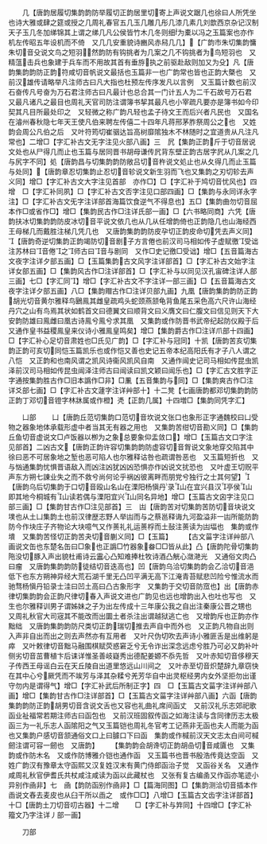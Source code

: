 <!-- { "loadSidebar": true } -->
　　几【唐韵居履切集韵韵防举履切正韵居里切寄上声说文踞几也徐曰人所凭坐也诗大雅或肆之筵或授之几周礼春官五几玉几雕几彤几漆几素几刘歆西京杂记汉制天子玉几冬加绨锦其上谓之绨几凡公侯皆竹木几冬则细为橐以冯之玉篇案也亦作机左传昭五年设机而不倚　又几几安重貌诗豳风赤舄几几】【广韵市朱切集韵慵朱切音殳说文鸟之短羽然韵防有钩挑者为几案之几不钩挑者为鸟短羽也　又精蕰击兵也象建于兵车而不用故其首有垂斿执之前驱赴敌则加又为殳】凡【唐韵集韵韵防正韵符咸切音帆说文最括也玉篇非一也广韵常也皆也正韵大槩也　又前汉雄传请略举凡注师古曰凡大指也杜预左传序发凡以言例　又玉篇计数也前汉石奋传凡号奋为万石君注师古曰凡最计也总合其一门计五人为二千石故号万石君　又最凡诸凡之最目也周礼天官司防注谓簿书挈其最凡也小宰疏凡要亦是簿书如今印契其凡目所最处印之　又轻微之称广韵凡轻也孟子待文王而后兴者凡民也　又国名在濬州春秋隐七年天王使凡伯来聘左传僖二十四年凡蒋邢茅胙祭周公之也　又姓韵会周公凡伯之后　又叶符筠切崔骃达旨高树靡隂独木不林随时之宜道贵从凡注凡常也】二增□【字汇补古文无字注见火部八画】三　凥【集韵正韵斤于切音居说文处也从尸得几而止也玉篇与居同晋书胡母谦传凥背东壁正韵古居字凥从几案之几与尻字不同】処【唐韵昌与切集韵韵防敞吕切音杵说文処止也从夂得几而止玉篇与处同】【唐韵章忍切集韵止忍切音轸说文新生羽而飞也又集韵之刃切轸去声义同】增□【字汇补古文大字注见首部　亦作□】□【字汇补于鸠切音忧风也】四　增　□【字汇补同夙】□【字汇补古文否字注见口部四画】□【集韵与永同详永字注】□【字汇补古文旡字注详部首海篇饮食逆气不得息也】五□【集韵曲勿切音屈本作□或省作□】增□【集韵民古作□注详氏部一画】□【六书略同商】六凭【唐韵扶冰切集韵韵防皮冰切音平说文依几也从几从任增韵倚也正韵隐几也山海经西王母梯几而戴胜注梯几凭几也　又唐韵集韵韵防皮孕切正韵皮命切凭去声义同】【唐韵奇逆切集韵正韵竭防切音剧子方言倦也前汉司马相如传子虚赋徼受诎注苏林曰音倦之师古曰音与剧同　又作□史记徼□受诎】增□【五音篇海古文夜字注详夕部五画】□【玉篇集韵古文风字注详部首】□【字汇补古文始字注详女部五画】□【集韵风古作□注详部首】□【字汇补与以同见汉孔宙碑注详人部三画】七□【字汇同】增□【字汇补古文不字注详一部三画】□【五音篇海古文夜字注详夕部五画】八□【集韵赗古作□注详贝部九画】九凰【唐韵集韵韵防正韵胡光切音黄尔雅释鸟鶠鳯其雌皇疏鸡头蛇颈燕颔龟背鱼尾五采色高六尺许山海经丹穴之山有鸟焉其状如鹤首文曰德翼文曰顺背文曰义膺文曰仁腹文曰信见则天下大安韵防雄曰鳯雌曰凰古诗鳯兮鳯兮求其凰　又集韵或作防晋书武帝纪起防仪殿于后　又通作皇书益稷鳯皇来仪诗小雅鳯皇鸣矣】增□【集韵爵古作□注详爪部十四画】□【字汇补心足切音肃姓也□氏见广韵】□【字汇补与冠同】十凯【唐韵苦亥切集韵正韵可亥切同恺玉篇凯乐也或作恺又善也史记五帝本纪高阳氏有才子八人谓之八恺　又正韵和也南风谓之凯风诗衞风凯风自南　又通作闿史记司马相如传昆虫凯泽前汉司马相如传昆虫闿泽注师古曰闿读曰凯文颖曰闿乐也】□【字汇古文胜字正字通按集韵胜古作□旧本譌作□非】□凲【五音集韵与同】□【集韵爽古作□注详爻部七画】□【字汇补古文蘧字注详艸部十】十二凳【七画唐韵都邓切集韵韵防正韵丁邓切音镫字林牀属或作橙】凴【正韵几属】十四増□【集韵同凭字汇】














　　凵部
　　凵【唐韵丘范切集韵口范切音坎说文张口也象形正字通魏校曰凵受物之器象地体承载形虚中者当其无有器之用也　又集韵苦绀切音勘义同】□【集韵丘鱼切音虚说文□卢饭器以栁为之象总要象仰盂敛口】增□【玉篇古文口字注见部首】二凶古文【唐韵正韵许容切集韵韵防虚容切音胷说文象地穿交陷其中徐曰恶不可居象地之堑也恶可陷人也尔雅释诂咎也疏谓咎恶也　又玉篇短折也　又与忷通集韵忧惧晋语敌入而凶注凶犹凶凶恐惧亦作凶说文扰恐也　又叶虚王切贶平声东方朔七諌业失之而不救兮尚何论乎祸凶彼离畔而朋党兮独行之士其何望】【唐韵乌后切集韵于口切音殴山名山在溧阳杨愼丹录山在宜兴县汉亭侯山即其地今桐城有山读若偶与溧阳宜兴山同名异地】增□【玉篇古文囟字注见口部三画】□【集韵甘古作□注见部首】三　凷【唐韵苦对切集韵苦防切音块说文墣也从土凵集韵土也前汉律歴志野人举凷而与之蔡邕释诲九河盈溢非一凷所能防韵防今作块庄子齐物论大块噫气又作蒉礼礼运蒉桴而土鼔注蒉读为凷堛也　集韵或作墤　又集韵苦怪切正韵苦夬切音蒯义同】□【玉篇】
　　【古文菑字注详艸部八画说文缶也东楚名缶曰□象也正譌□竹器象畚□□皆从此】凸【唐韵陀骨切集韵陁没切豚入声出貌杜甫诗云靁心凸知难捧杜牧诗酒凸觥心潋滟光　又通俗文肉凸曰瘤　又唐韵集韵韵防徒结切音迭高也】凹【唐韵乌洽切集韵韵会乙洽切音浥低下也东方朔神异经大荒石湖千里无凸凹平满无高下江淹青苔赋悲凹险兮惟流水而驰骛杨愼丹铅录士洼曰凹土高曰凸古象形字　又集韵于交切音防窊也】出【唐韵赤律切集韵韵会正韵尺律切春入声说文进也广韵见也远也增韵出入也吐也写也　又生也尔雅释训男子谓姊妹之子为出左传成十三年康公我之自出注秦康公晋之甥也　又周礼秋官大司宼其不能改而出圜土者杀注出谓越狱逃亡也　又增韵斥也正韵亦作黜绌　又唐韵集韵韵防尺类切正韵瑞切推去声自中而外也　又正韵凡物自出则入声非自出而出之则去声然亦有互用者　又叶尺伪切吹去声诗小雅匪舌是出维躬是瘁　又叶敕律切音黜马融围棋赋荧惑窘乏兮无令诈出深念远虑兮胜乃可必又韵补叶侧劣切音茁曹植卞后诔详惟圣善岐嶷秀出德配姜嫄不忝先哲　又叶赤知切音侈穆天子传西王母谣白云在天丘陵自出道里悠远山川间之　又叶赤至切音炽楚辞九章窃快在其中心兮厥凭而不竢芳与泽其杂糅兮羌芳华自中出灵枢经男内女外坚拒勿出谨守勿内是谓得气】增□【字汇补武后所制正字】四　□【玉篇古文菑字注详艸部八画】增□【集韵甘古作□注详部首】□【玉篇古文菑字注详艸部八画】六函【唐韵集韵韵防正韵胡男切音含说文舌也又容也礼曲礼席间函丈　又前汉礼乐志郊祀歌函业祉福常若期注师古曰函包也　又前汉班固叙传函之如海注读与含同律历志太极函三为一礼乐志人函隂阳之气又玉篇铠也周礼冬官考工记燕非无函也夫人而能为函也又集韵户感切音颔通俗文口上曰臄口下曰函　集韵或作椷前汉天文志太白间可椷劒注谓可容一劒也　又唐韵】
　　【集韵韵会胡谗切正韵胡喦切音咸匵也　又集韵或作防木名　又或作防博雅介铠也通作函　又玉篇书也晋书殷浩传竟达空函　又姓广韵汉有豫章太守函熙又汉复姓汉末有黄门侍郎函治子觉　又函谷关名　又通作咸周礼秋官伊耆氏共杖咸注咸读为函以此藏杖也　又张有复古编圅又作函亦笔迹小异别作凾非】七　凾【韵防函别作凾非】□【篇海同图】□【集韵测洽切音插本作臿说文舂去麦皮也从臼干所以臿之　或作□□】八增□【玉篇古文齿字注详部首】十□【唐韵土刀切音叨古器】十二增
　　□【字汇补与筓同】十四增□【字汇补籀文乃字注详丿部一画】















　　刀部
